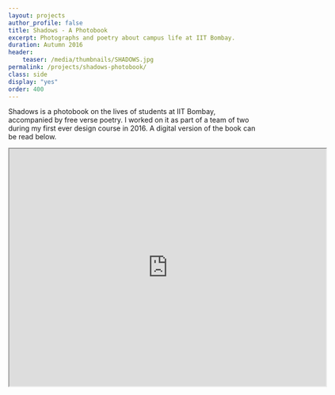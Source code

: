 ```yaml
---
layout: projects
author_profile: false
title: Shadows - A Photobook
excerpt: Photographs and poetry about campus life at IIT Bombay.
duration: Autumn 2016
header:
    teaser: /media/thumbnails/SHADOWS.jpg
permalink: /projects/shadows-photobook/
class: side
display: "yes"
order: 400
---
```


Shadows is a photobook on the lives of students at IIT Bombay, accompanied by free verse poetry. I worked on it as part of a team of two during my first ever design course in 2016. A digital version of the book can be read below.

<p align = "center">
    <iframe class = "book" src="https://drive.google.com/file/d/1_XbOFchwd8U3M2Fq1a7Vz1MzR-fMIf2y/preview" width="640" height="480"></iframe>
</p>

